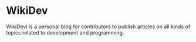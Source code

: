 # WikiDev
WikiDevi is a personal blog for contributors to publish articles on all kinds of topics related to development and programming.
